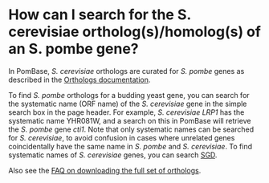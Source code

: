 # How can I search for the S. cerevisiae ortholog(s)/homolog(s) of an S. pombe gene?
<!-- pombase_categories: Orthology,Finding data -->

In PomBase, *S. cerevisiae* orthologs are curated for *S. pombe* genes as
described in the [Orthologs documentation](/documentation/orthologs).

To find *S. pombe* orthologs for a budding yeast gene, you can search
for the systematic name (ORF name) of the *S. cerevisiae* gene in the
simple search box in the page header. For example, *S. cerevisiae*
*LRP1* has the systematic name YHR081W, and a search on this in
PomBase will retrieve the *S. pombe* gene *cti1*. Note that only
systematic names can be searched for *S. cerevisiae*, to avoid
confusion in cases where unrelated genes coincidentally have the same
name in *S. pombe* and *S. cerevisiae*. To find systematic names of
*S. cerevisiae* genes, you can search
[SGD](https://www.yeastgenome.org/locus).

Also see the [FAQ on downloading the full set of orthologs](/faq/how-do-i-receive-updates-to-the-list-of-s-cerevisiae-and-s-pombe-orthologs).

